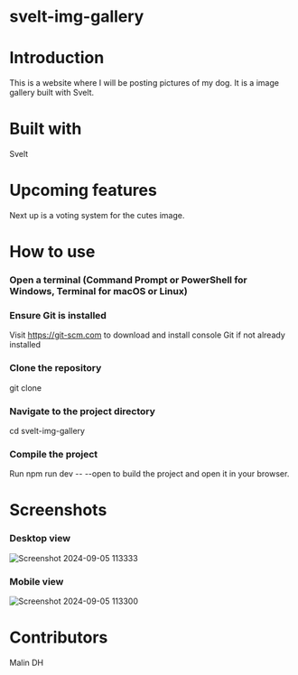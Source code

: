 # svelt-img-gallery

# Introduction
This is a website where I will be posting pictures of my dog. It is a image gallery built with Svelt.

# Built with
Svelt

# Upcoming features
Next up is a voting system for the cutes image.

# How to use
 ### Open a terminal (Command Prompt or PowerShell for Windows, Terminal for macOS or Linux)

### Ensure Git is installed
 Visit https://git-scm.com to download and install console Git if not already installed

### Clone the repository
git clone 

### Navigate to the project directory
cd svelt-img-gallery

### Compile the project
Run npm run dev -- --open to build the project and open it in your browser.

# Screenshots

### Desktop view
![Screenshot 2024-09-05 113333](https://github.com/user-attachments/assets/7d163cc6-e06c-49e3-8ebc-cb1e0895624e)

### Mobile view 
![Screenshot 2024-09-05 113300](https://github.com/user-attachments/assets/303583f4-dd04-4187-bc43-32768a8a62cf)

# Contributors
Malin DH 
